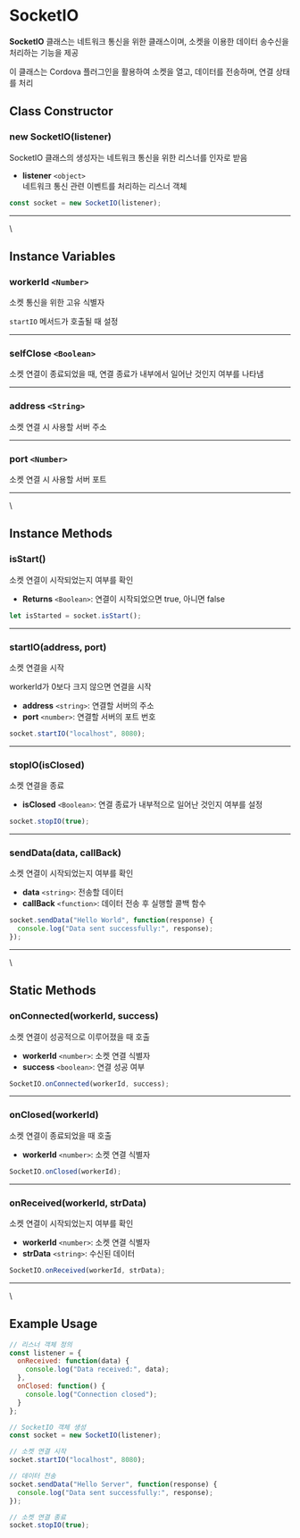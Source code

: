 # SocketIO

**SocketIO** 클래스는 네트워크 통신을 위한 클래스이며, 소켓을 이용한 데이터 송수신을 처리하는 기능을 제공

이 클래스는 Cordova 플러그인을 활용하여 소켓을 열고, 데이터를 전송하며, 연결 상태를 처리

## Class Constructor

### new SocketIO(listener)

SocketIO 클래스의 생성자는 네트워크 통신을 위한 리스너를 인자로 받음

* **listener** `<object>`\
  네트워크 통신 관련 이벤트를 처리하는 리스너 객체

```js
const socket = new SocketIO(listener);
```

***

\


## Instance Variables

### **workerId** `<Number>` 

소켓 통신을 위한 고유 식별자

`startIO` 메서드가 호출될 때 설정

***

### **selfClose** `<Boolean>` 

소켓 연결이 종료되었을 때, 연결 종료가 내부에서 일어난 것인지 여부를 나타냄

***

### **address** `<String>` 

소켓 연결 시 사용할 서버 주소

***

### **port** `<Number>` 

소켓 연결 시 사용할 서버 포트

***

\


## Instance Methods

### isStart()

소켓 연결이 시작되었는지 여부를 확인

* **Returns** `<Boolean>`: 연결이 시작되었으면 true, 아니면 false ​

```js
let isStarted = socket.isStart();
```

***

### startIO(address, port)

소켓 연결을 시작

workerId가 0보다 크지 않으면 연결을 시작

* **address** `<string>`: 연결할 서버의 주소
* **port** `<number>`: 연결할 서버의 포트 번호 ​

```js
socket.startIO("localhost", 8080);
```

***

### stopIO(isClosed)

소켓 연결을 종료

* **isClosed** `<Boolean>`: 연결 종료가 내부적으로 일어난 것인지 여부를 설정 ​

```js
socket.stopIO(true);
```

***

### sendData(data, callBack)

소켓 연결이 시작되었는지 여부를 확인

* **data** `<string>`: 전송할 데이터
* **callBack** `<function>`: 데이터 전송 후 실행할 콜백 함수 ​

```js
socket.sendData("Hello World", function(response) {
  console.log("Data sent successfully:", response);
});
```

***

\


## Static Methods

### onConnected(workerId, success)

소켓 연결이 성공적으로 이루어졌을 때 호출

* **workerId** `<number>`: 소켓 연결 식별자
* **success** `<boolean>`: 연결 성공 여부 ​

```js
SocketIO.onConnected(workerId, success);
```

***

### onClosed(workerId)

소켓 연결이 종료되었을 때 호출

* **workerId** `<number>`: 소켓 연결 식별자 ​

```js
SocketIO.onClosed(workerId);
```

***

### onReceived(workerId, strData)

소켓 연결이 시작되었는지 여부를 확인

* **workerId** `<number>`: 소켓 연결 식별자
* **strData** `<string>`: 수신된 데이터 ​

```js
SocketIO.onReceived(workerId, strData);
```

***

\


## Example Usage

```js
// 리스너 객체 정의
const listener = {
  onReceived: function(data) {
    console.log("Data received:", data);
  },
  onClosed: function() {
    console.log("Connection closed");
  }
};

// SocketIO 객체 생성
const socket = new SocketIO(listener);

// 소켓 연결 시작
socket.startIO("localhost", 8080);

// 데이터 전송
socket.sendData("Hello Server", function(response) {
  console.log("Data sent successfully:", response);
});

// 소켓 연결 종료
socket.stopIO(true);
```

